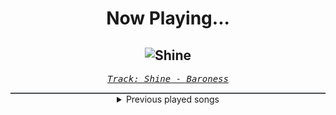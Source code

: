 <div align="center"> 
<h1>Now Playing...</h1>

![Shine](https://i.scdn.co/image/ab67616d00001e0288b49d0811fb7272b5497281)
--
_<samp><a href="https://open.spotify.com/track/3VM8OlZdy4fmktGlz0ZnPS">Track: Shine - Baroness</a></samp>_

<div style="border: 1px #4B5054 solid"></div>
<details>
  <summary>
    Previous played songs
  </summary>
  <table>
    <thead>
      <tr>
        <th>
          Artist
        </th>
        <th>
          Song
        </th>
        <th>
          Link
        </th>
      </tr>
    </thead>
    <tbody>
      <tr><td>Baroness</td><td>Shine</td><td><a href="https://open.spotify.com/track/3VM8OlZdy4fmktGlz0ZnPS">https://open.spotify.com/track/3VM8OlZdy4fmktGlz0ZnPS</a></td></tr><tr><td>TesseracT</td><td>The Grey</td><td><a href="https://open.spotify.com/track/7KqOpWKmzXLEcqwVy7P0td">https://open.spotify.com/track/7KqOpWKmzXLEcqwVy7P0td</a></td></tr><tr><td>Catch Your Breath</td><td>Y.S.K.W.</td><td><a href="https://open.spotify.com/track/46Lnoask1iRJP47GnaoVcF">https://open.spotify.com/track/46Lnoask1iRJP47GnaoVcF</a></td></tr><tr><td>ERRA</td><td>Pale Iris</td><td><a href="https://open.spotify.com/track/5c3CJeTQO5oZqKdKRAqkg3">https://open.spotify.com/track/5c3CJeTQO5oZqKdKRAqkg3</a></td></tr><tr><td>Point North</td><td>Below The Belt</td><td><a href="https://open.spotify.com/track/7jZYdgfv4tn2oRkzuCBTZ5">https://open.spotify.com/track/7jZYdgfv4tn2oRkzuCBTZ5</a></td></tr><tr><td>Orbit Culture</td><td>Descent</td><td><a href="https://open.spotify.com/track/46IwawpHVB7462bMZ10Wzf">https://open.spotify.com/track/46IwawpHVB7462bMZ10Wzf</a></td></tr><tr><td>Bad Wolves</td><td>Legends Never Die</td><td><a href="https://open.spotify.com/track/6jvrbttMyyBQuauXB6b7zy">https://open.spotify.com/track/6jvrbttMyyBQuauXB6b7zy</a></td></tr><tr><td>Corey Taylor</td><td>Talk Sick</td><td><a href="https://open.spotify.com/track/01SBf2gcEx65tfMmuGdycy">https://open.spotify.com/track/01SBf2gcEx65tfMmuGdycy</a></td></tr><tr><td>BABYMETAL</td><td>METALI!! - feat. Tom Morello</td><td><a href="https://open.spotify.com/track/3PNuq4zUgDMTqdBuGeg50m">https://open.spotify.com/track/3PNuq4zUgDMTqdBuGeg50m</a></td></tr><tr><td>Atreyu</td><td>Immortal</td><td><a href="https://open.spotify.com/track/3CzoVCSPGjuxwUyC3Md3g2">https://open.spotify.com/track/3CzoVCSPGjuxwUyC3Md3g2</a></td></tr><tr><td>Within Temptation</td><td>Bleed Out</td><td><a href="https://open.spotify.com/track/1oNy8VAsmqlx7isSPR5oQe">https://open.spotify.com/track/1oNy8VAsmqlx7isSPR5oQe</a></td></tr><tr><td>Imminence</td><td>Desolation</td><td><a href="https://open.spotify.com/track/3ZD0qLiUdLVn1eWDfDhaq2">https://open.spotify.com/track/3ZD0qLiUdLVn1eWDfDhaq2</a></td></tr><tr><td>Versus Me</td><td>Terrified</td><td><a href="https://open.spotify.com/track/0wCT2ivXYnHssIDf2n3LV6">https://open.spotify.com/track/0wCT2ivXYnHssIDf2n3LV6</a></td></tr><tr><td>Concrete Castles</td><td>So Addicted</td><td><a href="https://open.spotify.com/track/72481BV5mKDaDStZ9cTaAR">https://open.spotify.com/track/72481BV5mKDaDStZ9cTaAR</a></td></tr><tr><td>Self Deception</td><td>Fight Fire With Gasoline</td><td><a href="https://open.spotify.com/track/78frUxVotRtpMrNMcyYtns">https://open.spotify.com/track/78frUxVotRtpMrNMcyYtns</a></td></tr><tr><td>Self Deception</td><td>Fight Fire With Gasoline</td><td><a href="https://open.spotify.com/track/78frUxVotRtpMrNMcyYtns">https://open.spotify.com/track/78frUxVotRtpMrNMcyYtns</a></td></tr><tr><td>Daughtry</td><td>Separate Ways (Worlds Apart)</td><td><a href="https://open.spotify.com/track/7goFhrbCC2m2HI3EbBYgU4">https://open.spotify.com/track/7goFhrbCC2m2HI3EbBYgU4</a></td></tr><tr><td>Motionless In White</td><td>Masterpiece</td><td><a href="https://open.spotify.com/track/3c9kVsKF68xMzlS0NikVn3">https://open.spotify.com/track/3c9kVsKF68xMzlS0NikVn3</a></td></tr><tr><td>Citizen Soldier</td><td>Afterlife</td><td><a href="https://open.spotify.com/track/7bKfDP3DQQMmybmvoLtNLC">https://open.spotify.com/track/7bKfDP3DQQMmybmvoLtNLC</a></td></tr><tr><td>Drowning Pool</td><td>One Finger and a Fist</td><td><a href="https://open.spotify.com/track/6PdEKf8CyyZfrFAGFi37gb">https://open.spotify.com/track/6PdEKf8CyyZfrFAGFi37gb</a></td></tr>
    </tbody>
  </table>
</details>

</div>
